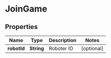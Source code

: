 # JoinGame

## Properties
Name | Type | Description | Notes
------------ | ------------- | ------------- | -------------
**robotId** | **String** | Roboter ID |  [optional]
